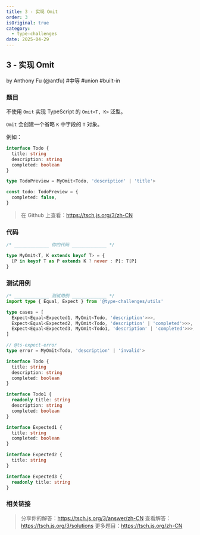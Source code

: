 ```yaml
---
title: 3 - 实现 Omit
order: 3
isOriginal: true
category:
  - type-challenges
date: 2025-04-29
---
```


3 - 实现 Omit
-------
by Anthony Fu (@antfu) #中等 #union #built-in

### 题目

不使用 `Omit` 实现 TypeScript 的 `Omit<T, K>` 泛型。

`Omit` 会创建一个省略 `K` 中字段的 `T` 对象。

例如：

```ts
interface Todo {
  title: string
  description: string
  completed: boolean
}

type TodoPreview = MyOmit<Todo, 'description' | 'title'>

const todo: TodoPreview = {
  completed: false,
}
```

> 在 Github 上查看：https://tsch.js.org/3/zh-CN

### 代码

```ts
/* _____________ 你的代码 _____________ */

type MyOmit<T, K extends keyof T> = {
  [P in keyof T as P extends K ? never : P]: T[P]
}

```

### 测试用例

```ts
/* _____________ 测试用例 _____________ */
import type { Equal, Expect } from '@type-challenges/utils'

type cases = [
  Expect<Equal<Expected1, MyOmit<Todo, 'description'>>>,
  Expect<Equal<Expected2, MyOmit<Todo, 'description' | 'completed'>>>,
  Expect<Equal<Expected3, MyOmit<Todo1, 'description' | 'completed'>>>,
]

// @ts-expect-error
type error = MyOmit<Todo, 'description' | 'invalid'>

interface Todo {
  title: string
  description: string
  completed: boolean
}

interface Todo1 {
  readonly title: string
  description: string
  completed: boolean
}

interface Expected1 {
  title: string
  completed: boolean
}

interface Expected2 {
  title: string
}

interface Expected3 {
  readonly title: string
}

```

### 相关链接

> 分享你的解答：https://tsch.js.org/3/answer/zh-CN
> 查看解答：https://tsch.js.org/3/solutions
> 更多题目：https://tsch.js.org/zh-CN
